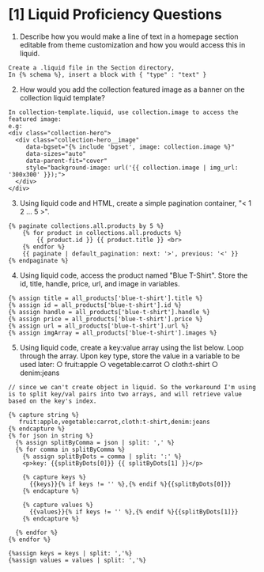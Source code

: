 # [1] Liquid Proficiency Questions

1. Describe how you would make a line of text in a homepage section editable from theme customization and how you would access this in liquid.
```
Create a .liquid file in the Section directory,
In {% schema %}, insert a block with { "type" : "text" }
```
2. How would you add the collection featured image as a banner on the collection liquid template?
```
In collection-template.liquid, use collection.image to access the featured image:
e.g: 
<div class="collection-hero">
  <div class="collection-hero__image"
     data-bgset="{% include 'bgset', image: collection.image %}"
     data-sizes="auto"
     data-parent-fit="cover"
     style="background-image: url('{{ collection.image | img_url: '300x300' }});">  
  </div>  
</div>
```
3. Using liquid code and HTML, create a simple pagination container, "< 1 2 ... 5 >".

```
{% paginate collections.all.products by 5 %}   
	{% for product in collections.all.products %}
		{{ product.id }} {{ product.title }} <br>
	{% endfor %} 
	{{ paginate | default_pagination: next: '>', previous: '<' }}
{% endpaginate %}
``` 

4. Using liquid code, access the product named "Blue T-Shirt". Store the id, title, handle, price, url, and image in variables.
```		    
{% assign title = all_products['blue-t-shirt'].title %}
{% assign id = all_products['blue-t-shirt'].id %}
{% assign handle = all_products['blue-t-shirt'].handle %}
{% assign price = all_products['blue-t-shirt'].price %}
{% assign url = all_products['blue-t-shirt'].url %}
{% assign imgArray = all_products['blue-t-shirt'].images %}
```	    
	    
5. Using liquid code, create a key:value array using the list below. Loop through the array. Upon key type, store the value in a variable to be used later:
		○ fruit:apple
		○ vegetable:carrot
		○ cloth:t-shirt
		○ denim:jeans
 
```
// since we can't create object in liquid. So the workaround I'm using is to split key/val pairs into two arrays, and will retrieve value based on the key's index. 
    
{% capture string %}    
   fruit:apple,vegetable:carrot,cloth:t-shirt,denim:jeans    
{% endcapture %}
{% for json in string %}
  {% assign splitByComma = json | split: ',' %}
  {% for comma in splitByComma %}
    {% assign splitByDots = comma | split: ':' %}
    <p>key: {{splitByDots[0]}} {{ splitByDots[1] }}</p> 
    
    {% capture keys %}   
      {{keys}}{% if keys != '' %},{% endif %}{{splitByDots[0]}}
    {% endcapture %}

    {% capture values %}   
      {{values}}{% if keys != '' %},{% endif %}{{splitByDots[1]}}
    {% endcapture %}

  {% endfor %}
{% endfor %}

{%assign keys = keys | split: ','%}
{%assign values = values | split: ','%}

```
